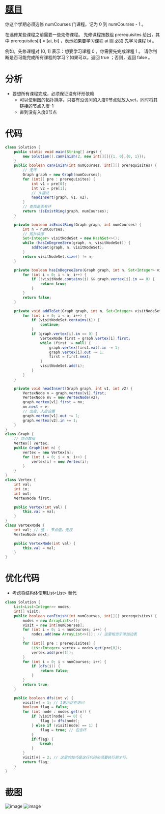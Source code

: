 # [题目](https://leetcode.cn/problems/course-schedule/?envType=study-plan-v2&envId=top-interview-150)
你这个学期必须选修 numCourses 门课程，记为 0 到 numCourses - 1 。

在选修某些课程之前需要一些先修课程。 先修课程按数组 prerequisites 给出，其中 prerequisites[i] = [ai, bi] ，表示如果要学习课程 ai 则 必须 先学习课程  bi 。

例如，先修课程对 [0, 1] 表示：想要学习课程 0 ，你需要先完成课程 1 。
请你判断是否可能完成所有课程的学习？如果可以，返回 true ；否则，返回 false 。
# 分析
- 要想所有课程完成，必须保证没有环形依赖
  - 可以使用图的拓扑排序，只要有没访问的入度0节点就放入set，同时将其链接的节点入度-1
  - 直到没有入度0节点

# 代码
```java
class Solution {
    public static void main(String[] args) {
        new Solution().canFinish(2, new int[][]{{1, 0},{0, 1}});
    }
    public boolean canFinish(int numCourses, int[][] prerequisites) {
        // 无环
        Graph graph = new Graph(numCourses);
        for (int[] pre : prerequisites) {
            int v1 = pre[0];
            int v2 = pre[1];
            // 头插法
            headInsert(graph, v1, v2);
        }
        // 查找是否有环
        return !isExistRing(graph, numCourses);
    }

    private boolean isExistRing(Graph graph, int numCourses) {
        int n = numCourses;
        // 拓扑排序
        Set<Integer> visitNodeSet = new HashSet<>();
        while (hasInDegreeZero(graph, n, visitNodeSet)) {
            addToSet(graph, n, visitNodeSet);
        }
        return visitNodeSet.size() != n;
    }

    private boolean hasInDegreeZero(Graph graph, int n, Set<Integer> visitNode) {
        for (int i = 0; i < n; i++) {
            if (!visitNode.contains(i) && graph.vertex[i].in == 0) {
                return true;
            }
        }
        return false;
    }

    private void addToSet(Graph graph, int n, Set<Integer> visitNodeSet) {
        for (int i = 0; i < n; i++) {
            if (visitNodeSet.contains(i)) {
                continue;
            }
            if (graph.vertex[i].in == 0) {
                VertexNode first = graph.vertex[i].first;
                while (first != null) {
                    graph.vertex[first.val].in -= 1;
                    graph.vertex[i].out -= 1;
                    first = first.next;
                }
                visitNodeSet.add(i);
            }
        }
    }

    private void headInsert(Graph graph, int v1, int v2) {
        VertexNode v = graph.vertex[v1].first;
        VertexNode nv = new VertexNode(v2);
        graph.vertex[v1].first = nv;
        nv.next = v;
        // 出度、入度设置
        graph.vertex[v1].out += 1;
        graph.vertex[v2].in += 1;
    }
}
class Graph {
    // 顶点数组
    Vertex[] vertex;
    public Graph(int n) {
        vertex = new Vertex[n];
        for (int i = 0; i < n; i++) {
            vertex[i] = new Vertex(i);
        }
    }
}
class Vertex {
    int val;
    int in;
    int out;
    VertexNode first;

    public Vertex(int val) {
        this.val = val;
    }
}
class VertexNode {
    int val; // 值 - 节点值，无权
    VertexNode next;

    public VertexNode(int val) {
        this.val = val;
    }
}
```

# 优化代码
- 考虑将结构体使用List<List<Integer>> 替代
```java
class Solution {
    List<List<Integer>> nodes;
    int[] visit;
    public boolean canFinish(int numCourses, int[][] prerequisites) {
        nodes = new ArrayList<>();
        visit = new int[numCourses];
        for (int i = 0; i < numCourses; i++) {
            nodes.add(new ArrayList<>()); // 这里相当于添加边表
        }
        for (int[] pre : prerequisites) {
            List<Integer> vertex = nodes.get(pre[0]);
            vertex.add(pre[1]);
        }
        for (int i = 0; i < numCourses; i++) {
            if (dfs(i)) {
                return false;
            }
        }
        return true;
    }

    public boolean dfs(int v) {
        visit[v] = 1; // 1表示正在访问
        boolean flag = false;
        for (int node : nodes.get(v)) {
            if (visit[node] == 0) {
                flag |= dfs(node);
            } else if (visit[node] == 1) {
                flag = true; // 包含环
            }
            if(flag) {
                break;
            }
        }
        visit[v] = 2; // 这里的技巧是这行代码必须要执行到才行。
        return flag;
    }
}
```
# 截图
![image](https://github.com/user-attachments/assets/79456536-0c8b-4c35-8628-a9f880427bbe)
![image](https://github.com/user-attachments/assets/c634fca6-002f-4a6a-825b-08efd9215d3e)


